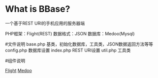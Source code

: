 # What is BBase?

一个基于REST URI的手机应用的服务器端

PHP框架：Flight(REST)
数据格式：JSON
数据库：Medoo(Mysql)

#文件说明
base.php 基类，初始化数据库，工具类，JSON数据返回方法等等
config.php 数据库设置
index.php REST URI设置
util.php 工具类

#组件说明

[Flight](http://flightphp.com/)
[Medoo](http://medoo.lvtao.net/)

